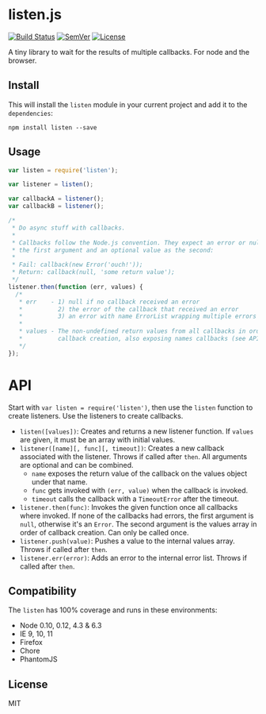 # listen.js

[![Build Status]](https://travis-ci.org/mantoni/listen.js)
[![SemVer]](http://semver.org)
[![License]](https://github.com/mantoni/listen.js/blob/master/LICENSE)

A tiny library to wait for the results of multiple callbacks. For node and the
browser.

## Install

This will install the `listen` module in your current project and add it to the
`dependencies`:

```
npm install listen --save
```

## Usage

```js
var listen = require('listen');

var listener = listen();

var callbackA = listener();
var callbackB = listener();

/*
 * Do async stuff with callbacks.
 *
 * Callbacks follow the Node.js convention. They expect an error or null as
 * the first argument and an optional value as the second:
 *
 * Fail: callback(new Error('ouch!'));
 * Return: callback(null, 'some return value');
 */
listener.then(function (err, values) {
  /*
   * err    - 1) null if no callback received an error
   *          2) the error of the callback that received an error
   *          3) an error with name ErrorList wrapping multiple errors
   *
   * values - The non-undefined return values from all callbacks in order of
   *          callback creation, also exposing names callbacks (see API)
   */
});
```

# API

Start with `var listen = require('listen')`, then use the `listen` function to
create listeners. Use the listeners to create callbacks.

- `listen([values])`: Creates and returns a new listener function. If `values`
  are given, it must be an array with initial values.
- `listener([name][, func][, timeout])`: Creates a new callback associated with
  the listener. Throws if called after `then`. All arguments are optional and
  can be combined.
    - `name` exposes the return value of the callback on the values object
      under that name.
    - `func` gets invoked with `(err, value)` when the callback is invoked.
    - `timeout` calls the callback with a `TimeoutError` after the timeout.
- `listener.then(func)`: Invokes the given function once all callbacks where
  invoked. If none of the callbacks had errors, the first argument is `null`,
  otherwise it's an `Error`. The second argument is the values array in order
  of callback creation. Can only be called once.
- `listener.push(value)`: Pushes a value to the internal values array. Throws
  if called after `then`.
- `listener.err(error)`: Adds an error to the internal error list. Throws if
  called after `then`.

## Compatibility

The `listen` has 100% coverage and runs in these environments:

- Node 0.10, 0.12, 4.3 & 6.3
- IE 9, 10, 11
- Firefox
- Chore
- PhantomJS

## License

MIT

[Build Status]: http://img.shields.io/travis/mantoni/listen.js.svg
[SemVer]: http://img.shields.io/:semver-%E2%9C%93-brightgreen.svg
[License]: http://img.shields.io/npm/l/listen.svg
